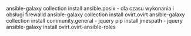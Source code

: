 ansible-galaxy collection install ansible.posix - dla czasu wykonania i obsługi firewalld
ansible-galaxy collection install ovirt.ovirt
ansible-galaxy collection install community.general - jquery
pip install jmespath - jquery
ansible-galaxy install ovirt.ovirt-ansible-roles